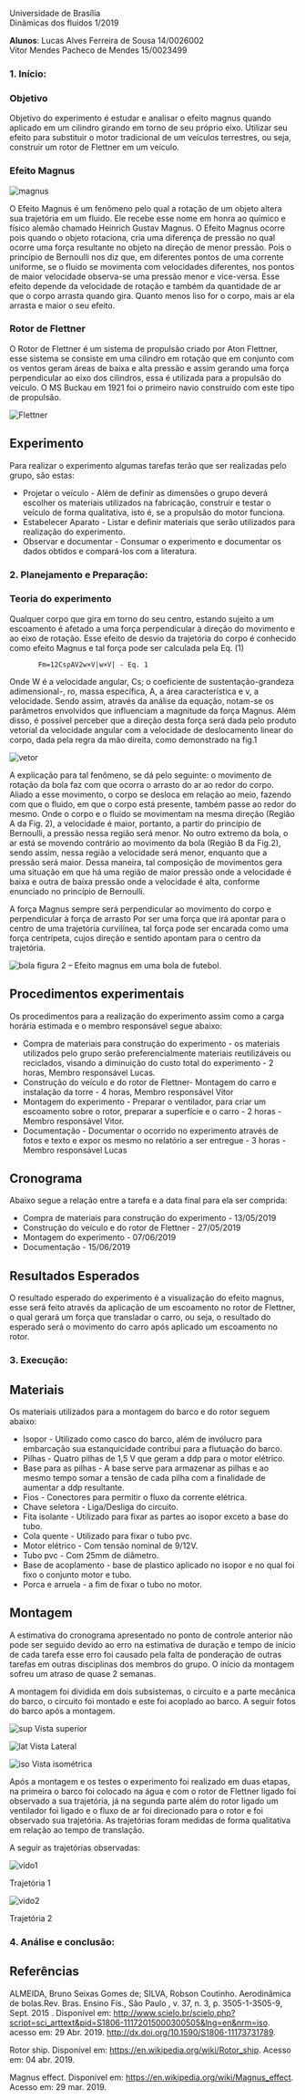 
Universidade de Brasília  
Dinâmicas dos fluídos  1/2019  

**Alunos**: Lucas Alves Ferreira de Sousa 				14/0026002  
            Vitor Mendes Pacheco de Mendes 			  15/0023499  
    

### 1.	Início: 

 ### Objetivo  
 
  
  Objetivo do experimento é estudar e analisar o efeito magnus quando aplicado em um cilindro girando em torno de seu próprio eixo. Utilizar seu efeito para substituir o motor tradicional de um veículos terrestres, ou seja, construir um rotor de Flettner em um veículo.  
   
   
### Efeito Magnus   


![magnus](https://66.media.tumblr.com/ee2c591770cee657ef876ae01ae3d52e/tumblr_n7kqzhwBLu1qckzoqo1_500.gif) 


O Efeito Magnus é um fenômeno pelo qual a rotação de um objeto altera sua trajetória em um fluido. Ele recebe esse nome em honra ao químico e físico alemão chamado Heinrich Gustav Magnus. 
	O Efeito Magnus ocorre pois quando o objeto rotaciona, cria uma diferença de pressão no qual ocorre uma força resultante no objeto na direção de menor pressão. Pois o princípio de Bernoulli nos diz que, em diferentes pontos de uma corrente uniforme, se o fluido se movimenta com velocidades diferentes, nos pontos de maior velocidade observa-se uma pressão menor e vice-versa. 
  	Esse efeito depende da velocidade de rotação e também da quantidade de ar que o corpo arrasta quando gira. Quanto menos liso for o corpo, mais ar ela arrasta e maior o seu efeito.   
    
  
### Rotor de Flettner 

 O Rotor de Flettner é um sistema de propulsão criado por Aton Flettner, esse sistema se consiste em uma cilindro em rotação que em conjunto com os ventos geram áreas de baixa e alta pressão e assim gerando uma força perpendicular ao eixo dos cilindros, essa é utilizada para a propulsão do veículo. O MS Buckau em 1921 foi o primeiro navio construído com este tipo de propulsão.  
 
 ![Flettner](https://upload.wikimedia.org/wikipedia/commons/3/3f/Buckau_Flettner_Rotor_Ship_LOC_37764u.jpg) 
   
   

## Experimento 

Para realizar o experimento algumas tarefas terão que ser realizadas pelo grupo, são estas:
* Projetar o veículo - Além de definir as dimensões o grupo deverá escolher os materiais utilizados na fabricação, construir e testar o veículo de forma qualitativa, isto é, se a propulsão do motor funciona.
* Estabelecer Aparato - Listar e definir materiais que serão utilizados para realização do experimento.
* Observar e documentar - Consumar o experimento e documentar os dados obtidos e compará-los com a literatura.


### 2.	Planejamento e Preparação: 

### Teoria do experimento
 

  Qualquer corpo que gira em torno do seu centro, estando sujeito a um escoamento é afetado a uma força perpendicular à direção do movimento e ao eixo de rotação. Esse efeito de desvio da trajetória do corpo é conhecido como efeito Magnus e tal força pode ser calculada pela Eq. (1)  
  
           Fm=12CsρAV2w×V|w×V| - Eq. 1
   

 
Onde W é a velocidade angular, Cs; o coeficiente de sustentação-grandeza adimensional-, ro, massa específica, A, a área característica e v, a velocidade. Sendo assim, através da análise da equação, notam-se os parâmetros envolvidos que influenciam a magnitude da força Magnus. Além disso, é possível perceber que a direção desta força será dada pelo produto vetorial da velocidade angular com a velocidade de deslocamento linear do corpo, dada pela regra da mão direita, como demonstrado na fig.1 

![vetor](http://www.scielo.br/img/revistas/rbef/v37n3//0102-4744-rbef-37-3-3505-gf05.jpg)
 

  A explicação para tal fenômeno, se dá pelo seguinte: o movimento de rotação da bola faz com que ocorra o arrasto do ar ao redor do corpo. Aliado a esse movimento, o corpo se desloca em relação ao meio, fazendo com que o fluido, em que o corpo está presente, também passe ao redor do mesmo. Onde o corpo e o fluido se movimentam na mesma direção (Região A da Fig. 2), a velocidade é maior, portanto, a partir do princípio de Bernoulli, a pressão nessa região será menor. No outro extremo da bola, o ar está se movendo contrário ao movimento da bola (Região B da Fig.2), sendo assim, nessa região a velocidade será menor, enquanto que a pressão será maior. Dessa maneira, tal composição de movimentos gera uma situação em que há uma região de maior pressão onde a velocidade é baixa e outra de baixa pressão onde a velocidade é alta, conforme enunciado no princípio de Bernoulli.  
  
  A força Magnus sempre será perpendicular ao movimento do corpo e perpendicular à força de arrasto Por ser uma força que irá apontar para o centro de uma trajetória curvilínea, tal força pode ser encarada como uma força centrípeta, cujos direção e sentido apontam para o centro da trajetória. 
  
![bola](http://www.scielo.br/img/revistas/rbef/v37n3//0102-4744-rbef-37-3-3505-gf06.jpg   )
	 figura 2 – Efeito magnus em uma bola de futebol.

## Procedimentos experimentais 

  Os procedimentos para a realização do experimento assim como a carga horária estimada  e o membro responsável segue abaixo: 
*  Compra de materiais para construção do experimento - os materiais utilizados pelo grupo serão preferencialmente materiais reutilizáveis ou reciclados,  visando a diminuição do custo total do experimento - 2 horas, Membro responsável Lucas.
* Construção do veículo e do rotor de Flettner- Montagem do carro e instalação da torre - 4 horas, Membro responsável Vitor 
* Montagem do experimento - Preparar o ventilador, para criar um escoamento sobre o rotor, preparar a superfície e o carro - 2 horas - Membro responsável Vitor.
* Documentação - Documentar o ocorrido no experimento através de fotos e texto e expor os mesmo no relatório a ser entregue - 3 horas -  Membro responsável Lucas 

 ## Cronograma 
 
  Abaixo segue a relação entre a tarefa e a data final para ela ser comprida:
* Compra de materiais para construção do experimento -   13/05/2019
* Construção do veículo e do rotor de Flettner - 27/05/2019
* Montagem do experimento - 07/06/2019
* Documentação - 15/06/2019 

## Resultados Esperados  

  O resultado esperado do experimento é a visualização do efeito magnus, esse será feito através da aplicação de um escoamento no rotor de Flettner, o qual gerará um força que transladar o carro, ou seja, o resultado do esperado será o movimento do carro após aplicado um escoamento no rotor.

### 3.	Execução:  

## Materiais  

  Os materiais utilizados para a montagem do barco e do rotor seguem abaixo: 
  
* Isopor - Utilizado como casco do barco, além de invólucro para embarcação sua estanquicidade contribui para a flutuação do barco.  
* Pilhas - Quatro pilhas de 1,5 V que geram a ddp para o motor elétrico.
* Base para as pilhas - A base serve para armazenar as pilhas e ao mesmo tempo somar a tensão de cada pilha com a finalidade de aumentar a ddp resultante.
* Fios - Conectores para permitir o fluxo da corrente elétrica. 
* Chave seletora - Liga/Desliga do circuito. 
* Fita isolante - Utilizado para fixar as partes ao isopor exceto a base do tubo.
* Cola quente - Utilizado para fixar o tubo pvc.
* Motor elétrico - Com tensão nominal de  9/12V.
* Tubo pvc - Com 25mm de diâmetro.
* Base de acoplamento - base de plastico aplicado no isopor e no qual foi fixo o conjunto motor e tubo.
* Porca e arruela - a fim de fixar o tubo no motor.  

## Montagem  

  A estimativa do cronograma apresentado no ponto de controle anterior não pode ser seguido devido ao erro na estimativa de duração e tempo de início de cada tarefa esse erro foi causado pela falta de ponderação de outras tarefas em outras disciplinas dos membros do grupo. O início da montagem sofreu um atraso de quase 2 semanas.  
  
  A montagem foi dividida em dois subsistemas, o circuito e a parte mecânica do barco, o circuito foi montado e este foi acoplado ao barco. A seguir fotos do barco após a montagem. 
  
 ![sup](sup.jpeg)
Vista superior  

 ![lat](lat.jpeg)
 Vista Lateral 
 
  ![iso](iso.jpeg)
  Vista isométrica  
  
  Após a montagem e os testes o experimento foi realizado em duas etapas, na primeira o barco foi colocado na água e com o rotor de Flettner ligado foi observado a sua trajetória, já na segunda parte além do rotor ligado um ventilador foi ligado e o fluxo de ar foi direcionado para o rotor e foi observado sua trajetória. As trajetórias foram medidas de forma qualitativa em relação ao tempo de translação. 
  
A seguir as trajetórias observadas:   

![vido1](vido1.gif)  

Trajetória 1  

![vido2](vido2.gif)  

Trajetória 2

### 4.	Análise e conclusão:

## Referências 

  ALMEIDA, Bruno Seixas Gomes de; SILVA, Robson Coutinho. Aerodinâmica de bolas.Rev. Bras. Ensino Fís.,  São Paulo ,  v. 37, n. 3, p. 3505-1-3505-9,  Sept.  2015 .   Disponível em: <http://www.scielo.br/scielo.php?script=sci_arttext&pid=S1806-11172015000300505&lng=en&nrm=iso>. acesso em: 29  Abr.  2019.  http://dx.doi.org/10.1590/S1806-11173731789.   

 Rotor ship. Disponível em: <https://en.wikipedia.org/wiki/Rotor_ship>. Acesso em: 04 abr. 2019.  
 
 Magnus effect. Disponível em: <https://en.wikipedia.org/wiki/Magnus_effect>. Acesso em: 29 mar. 2019.
